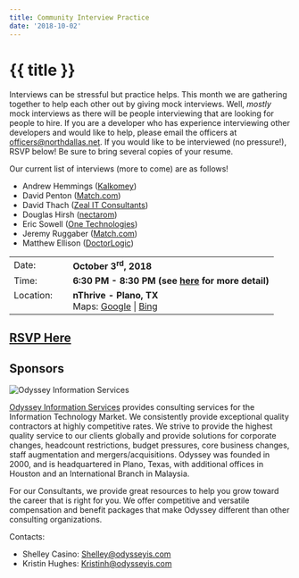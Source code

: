 ```yaml
---
title: Community Interview Practice
date: '2018-10-02'
---
```

# {{ title }}

Interviews can be stressful but practice helps. This month we are gathering together to help each other out by giving mock interviews. Well, _mostly_ mock interviews as there will be people interviewing that are looking for people to hire. If you are a developer who has experience interviewing other developers and would like to help, please email the officers at [officers@northdallas.net](mailto:officers@northdallas.net). If you would like to be interviewed (no pressure!), RSVP below! Be sure to bring several copies of your resume.

Our current list of interviews (more to come) are as follows!

-   Andrew Hemmings ([Kalkomey](https://www.kalkomey.com/))
-   David Penton ([Match.com](http://careers.match.com/))
-   David Thach ([Zeal IT Consultants](https://www.zealitconsultants.com/))
-   Douglas Hirsh ([nectarom](https://nectarom.com/))
-   Eric Sowell ([One Technologies](https://onetechnologies.net/))
-   Jeremy Ruggaber ([Match.com](http://careers.match.com/))
-   Matthew Ellison ([DoctorLogic](https://doctorlogic.com/))

<table><tbody><tr><td>Date:</td><td>&nbsp;</td><td><b>October 3<sup>rd</sup>, 2018</b></td></tr><tr><td valign="top">Time:</td><td>&nbsp;</td><td><b>6:30 PM - 8:30 PM (see <a title="Location" href="../../location/index.html">here</a> for more detail)</b></td></tr><tr><td valign="top">Location:</td><td>&nbsp;</td><td><b>nThrive - Plano, TX</b><br>Maps: <a title="Google" target="_blank" href="https://goo.gl/maps/1OyNE">Google</a> | <a title="Bing" target="_blank" href="http://binged.it/1afBEJ9">Bing</a></td></tr></tbody></table>

## [RSVP Here](https://www.eventbrite.com/e/community-interview-practice-tickets-50768989414)

## Sponsors

![Odyssey Information Services](http://northdallas.net/files/sponsor/OdysseyLogoFullColor.jpg)

[Odyssey Information Services](http://odysseyis.com/) provides consulting services for the Information Technology Market. We consistently provide exceptional quality contractors at highly competitive rates. We strive to provide the highest quality service to our clients globally and provide solutions for corporate changes, headcount restrictions, budget pressures, core business changes, staff augmentation and mergers/acquisitions. Odyssey was founded in 2000, and is headquartered in Plano, Texas, with additional offices in Houston and an International Branch in Malaysia.

For our Consultants, we provide great resources to help you grow toward the career that is right for you. We offer competitive and versatile compensation and benefit packages that make Odyssey different than other consulting organizations.

Contacts:

-   Shelley Casino: [Shelley@odysseyis.com](mailto:Shelley@odysseyis.com)
-   Kristin Hughes: [Kristinh@odysseyis.com](mailto:Kristinh@odysseyis.com)
    
